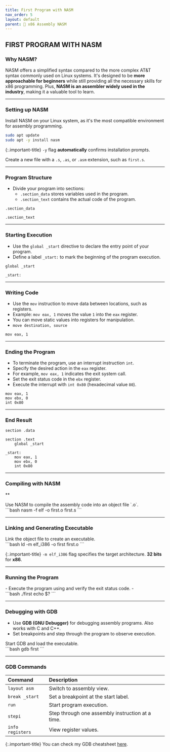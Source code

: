 ```yaml
---
title: First Program with NASM
nav_order: 5
layout: default
parent: 🔲 x86 Assembly NASM
---
```


## **FIRST PROGRAM WITH NASM**

### **Why NASM?**

NASM offers a simplified syntax compared to the more complex AT&T syntax commonly used on Linux systems. It's designed to be **more approachable for beginners** while still providing all the necessary skills for x86 programming. Plus, **NASM is an assembler widely used in the industry**, making it a valuable tool to learn.

----

### **Setting up NASM**

Install NASM on your Linux system, as it's the most compatible environment for assembly programming.

```bash
sudo apt update
sudo apt -y install nasm
```

{:.important-title}
`-y` flag **automatically** confirms installation prompts.

Create a new file with a `.s`, `.as`, or `.asm` extension, such as `first.s`.

----

### **Program Structure**
- Divide your program into sections:
  - `.section_data` stores variables used in the program.
  - `.section_text` contains the actual code of the program.

```x86asm
.section_data

.section_text
```

----

### **Starting Execution**
- Use the `global _start` directive to declare the entry point of your program.
- Define a label `_start:` to mark the beginning of the program execution.

```x86asm
global _start

_start:
```

----

### **Writing Code**
- Use the `mov` instruction to move data between locations, such as registers.
- Example: `mov eax, 1` moves the value `1` into the `eax` register.
- You can move static values into registers for manipulation.
- `move destination, source`

```x86asm
mov eax, 1
```

----

### **Ending the Program**
- To terminate the program, use an interrupt instruction `int`.
- Specify the desired action in the `eax` register.
- For example, `mov eax, 1` indicates the exit system call.
- Set the exit status code in the `ebx` register.
- Execute the interrupt with `int 0x80` (hexadecimal value `80`).

```x86asm
mov eax, 1
mov ebx, 0
int 0x80
```

----

### **End Result**

```x86asm
section .data

section .text
    global _start

_start:
    mov eax, 1
    mov ebx, 0
    int 0x80
```

----

### **Compiling with NASM**
**
<div class="code-example" markdown="1">
Use NASM to compile the assembly code into an object file `.o`.
</div>
```bash
nasm -f elf -o first.o first.s
```

----

### **Linking and Generating Executable**
<div class="code-example" markdown="1">
Link the object file to create an executable.
</div>
```bash
ld -m elf_i386 -o first first.o
```

{:.important-title}
`-m elf_i386` flag specifies the target architecture. **32 bits** for **x86**.

----

### **Running the Program**
<div class="code-example" markdown="1">
- Execute the program using and verify the exit status code.
- </div>
```bash
./first
echo $?
```

----

### **Debugging with GDB**

- Use **GDB (GNU Debugger)** for debugging assembly programs. Also works with C and C++.
- Set breakpoints and step through the program to observe execution.

<div class="code-example" markdown="1">
Start GDB and load the executable.
</div>
```bash
gdb first
```

----

### **GDB Commands**

| Command | Description |
|:--------|:------------|
| `layout asm` | Switch to assembly view. |
| `break _start` | Set a breakpoint at the start label. |
| `run` | Start program execution. |
| `stepi` | Step through one assembly instruction at a time. |
| `info registers` | View register values. |

{:.important-title}
You can check my GDB cheatsheet [here](https://jotavare.github.io/gdb_cheatsheet).